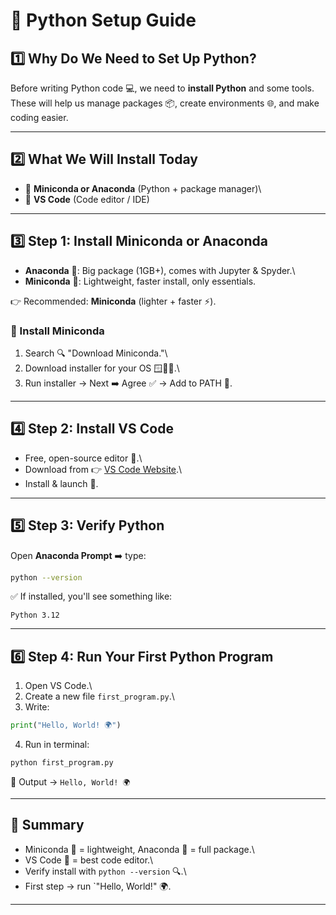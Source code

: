 # 🐍 Python Setup Guide

## 1️⃣ Why Do We Need to Set Up Python?

Before writing Python code 💻, we need to **install Python** and some
tools. These will help us manage packages 📦, create environments 🌐,
and make coding easier.

------------------------------------------------------------------------

## 2️⃣ What We Will Install Today

-   🐍 **Miniconda or Anaconda** (Python + package manager)\
-   📝 **VS Code** (Code editor / IDE)

------------------------------------------------------------------------

## 3️⃣ Step 1: Install Miniconda or Anaconda

-   **Anaconda** 🐼: Big package (1GB+), comes with Jupyter & Spyder.\
-   **Miniconda** 🐧: Lightweight, faster install, only essentials.

👉 Recommended: **Miniconda** (lighter + faster ⚡).

### 🔽 Install Miniconda

1.  Search 🔍 "Download Miniconda."\
2.  Download installer for your OS 🪟🍎🐧.\
3.  Run installer → Next ➡️ Agree ✅ → Add to PATH 📂.

------------------------------------------------------------------------

## 4️⃣ Step 2: Install VS Code

-   Free, open-source editor 🎨.\
-   Download from 👉 [VS Code Website](https://code.visualstudio.com).\
-   Install & launch 🚀.

------------------------------------------------------------------------

## 5️⃣ Step 3: Verify Python

Open **Anaconda Prompt** ➡️ type:

``` bash
python --version
```

✅ If installed, you'll see something like:

    Python 3.12

------------------------------------------------------------------------

## 6️⃣ Step 4: Run Your First Python Program

1.  Open VS Code.\
2.  Create a new file `first_program.py`.\
3.  Write:

``` python
print("Hello, World! 🌍")
```

4.  Run in terminal:

``` bash
python first_program.py
```

🎉 Output → `Hello, World! 🌍`

------------------------------------------------------------------------

## 📌 Summary

-   Miniconda 🐧 = lightweight, Anaconda 🐼 = full package.\
-   VS Code 📝 = best code editor.\
-   Verify install with `python --version` 🔍.\
-   First step → run \`"Hello, World!" 🌍.

------------------------------------------------------------------------


